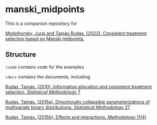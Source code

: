 #   manski_midpoints

This is a companion repository for

[Medzihorsky, Juraj and Tamás Rudas. (2022). Consistent treatment selection based on Manski midpoints.](https://github.com/jmedzihorsky/manski_midpoints/blob/master/manski_midpoints_polmeth2022.pdf)


## Structure

`\code` contains code for the examples


`\docs` contains the documents, including

[Rudas, Tamás. (2010). Informative allocation and consistent treatment selection. _Statistical Methodology_ 7](https://github.com/jmedzihorsky/manski_midpoints/blob/master/Rudas_2010_informative_allocation.pdf)

[Rudas, Tamás. (2015a). Directionally collapsible parameterizations of multivariate binary distributions. _Statistical Methodology_ 27](https://github.com/jmedzihorsky/manski_midpoints/blob/master/Rudas_2015_directionally_collapsible.pdf)

[Rudas, Tamás. (2015b). Effects and interactions. _Methodology_ 11(4)](https://github.com/jmedzihorsky/manski_midpoints/blob/master/Rudas_2015_effects.pdf)





